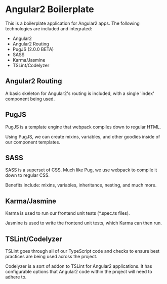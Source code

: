 # Angular2 Boilerplate

This is a boilerplate application for Angular2 apps. The following technologies are included and integrated:

* Angular2
* Angular2 Routing
* PugJS (2.0.0 BETA)
* SASS
* Karma/Jasmine
* TSLint/Codelyzer

## Angular2 Routing

A basic skeleton for Angular2's routing is included, with a single 'index' component being used.

## PugJS 

PugJS is a template engine that webpack compiles down to regular HTML. 

Using PugJS, we can create mixins, variables, and other goodies inside of our component templates.

## SASS

SASS is a superset of CSS. Much like Pug, we use webpack to compile it down to regular CSS.

Benefits include: mixins, variables, inheritance, nesting, and much more.

## Karma/Jasmine

Karma is used to run our frontend unit tests (*.spec.ts files). 

Jasmine is used to write the frontend unit tests, which Karma can then run. 

## TSLint/Codelyzer

TSLint goes through all of our TypeScript code and checks to ensure best practices are being used across the project. 

Codelyzer is a sort of addon to TSLint for Angular2 applications. It has configurable options that Angular2 code within the project will need to adhere to. 